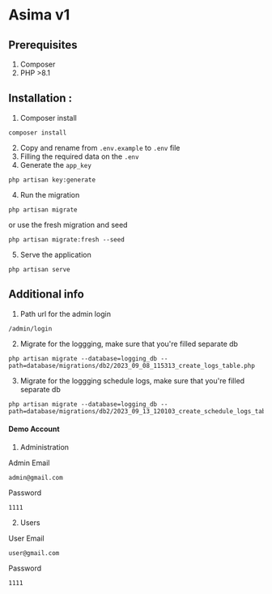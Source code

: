 # Asima v1

## Prerequisites 
1. Composer
2. PHP >8.1

## Installation :
1. Composer install
```
composer install
```
2. Copy and rename from `.env.example` to `.env` file
3. Filling the required data on the `.env`
3. Generate the `app_key`
```
php artisan key:generate
```
4. Run the migration
```
php artisan migrate
```
or use the fresh migration and seed
```
php artisan migrate:fresh --seed
```
5.  Serve the application
```
php artisan serve
```
## Additional info
1. Path url for the admin login
```
/admin/login
```
2. Migrate for the loggging, make sure that you're filled separate db
```
php artisan migrate --database=logging_db --path=database/migrations/db2/2023_09_08_115313_create_logs_table.php
```
3. Migrate for the loggging schedule logs, make sure that you're filled separate db
```
php artisan migrate --database=logging_db --path=database/migrations/db2/2023_09_13_120103_create_schedule_logs_table.php
```
#### Demo Account
1. Administration 

Admin Email
```
admin@gmail.com
```
Password
```
1111
```
2. Users

User Email
```
user@gmail.com
```
Password
```
1111
```



